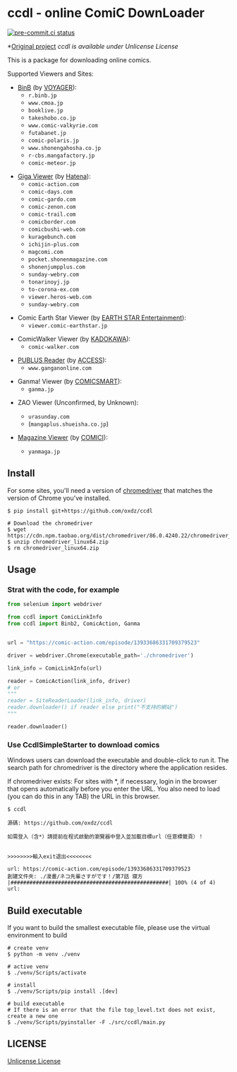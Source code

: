 # ccdl - online **C**omi**C** **D**own**L**oader

[![pre-commit.ci status](https://results.pre-commit.ci/badge/github/eggplants/ccdl/master.svg)](https://results.pre-commit.ci/latest/github/eggplants/ccdl/master)

*[Original project](https://github.com/oxdz/ccdl)
*ccdl is available under Unlicense License*

This is a package for downloading online comics.

Supported Viewers and Sites:

- [BinB] (by [VOYAGER]):
  - `r.binb.jp`
  - `www.cmoa.jp`
  - `booklive.jp`
  - `takeshobo.co.jp`
  - `www.comic-valkyrie.com`
  - `futabanet.jp`
  - `comic-polaris.jp`
  - `www.shonengahosha.co.jp`
  - `r-cbs.mangafactory.jp`
  - `comic-meteor.jp`

[BinB]: https://www.voyager.co.jp/products/binb/
[VOYAGER]: https://www.voyager.co.jp/

- [Giga Viewer] (by [Hatena]):
  - `comic-action.com`
  - `comic-days.com`
  - `comic-gardo.com`
  - `comic-zenon.com`
  - `comic-trail.com`
  - `comicborder.com`
  - `comicbushi-web.com`
  - `kuragebunch.com`
  - `ichijin-plus.com`
  - `magcomi.com`
  - `pocket.shonenmagazine.com`
  - `shonenjumpplus.com`
  - `sunday-webry.com`
  - `tonarinoyj.jp`
  - `to-corona-ex.com`
  - `viewer.heros-web.com`
  - `sunday-webry.com`

[Giga Viewer]: https://hatenacorp.jp/press/release/search?q=GigaViewer
[Hatena]: https://www.hatena.ne.jp/

- Comic Earth Star Viewer (by [EARTH STAR Entertainment]):
  - `viewer.comic-earthstar.jp`

[EARTH STAR Entertainment]: https://www.earthstar.jp/

- ComicWalker Viewer (by [KADOKAWA]):
  - `comic-walker.com`

[KADOKAWA]: https://group.kadokawa.co.jp/

- [PUBLUS Reader] (by [ACCESS]):
  - `www.ganganonline.com`

[PUBLUS Reader]: https://publus.jp/
[ACCESS]: https://www.access-company.com/

- Ganma! Viewer (by [COMICSMART]):
  - `ganma.jp`

[COMICSMART]: https://www.comicsmart.co.jp/

- ZAO Viewer (Unconfirmed, by Unknown):
  - `urasunday.com`
  - (`mangaplus.shueisha.co.jp`)

- [Magazine Viewer] (by [COMICI]):
  - `yanmaga.jp`

[Magazine Viewer]: https://prtimes.jp/main/html/rd/p/000000016.000041778.html
[COMICI]: https://comici.jp/

## Install

For some sites, you'll need a version of [chromedriver](http://npm.taobao.org/mirrors/chromedriver/) that matches the version of Chrome you've installed.

```shellsession
$ pip install git+https://github.com/oxdz/ccdl

# Download the chromedriver
$ wget https://cdn.npm.taobao.org/dist/chromedriver/86.0.4240.22/chromedriver_linux64.zip
$ unzip chromedriver_linux64.zip
$ rm chromedriver_linux64.zip
```

## Usage

### Strat with the code, for example

```python
from selenium import webdriver

from ccdl import ComicLinkInfo
from ccdl import Binb2, ComicAction, Ganma


url = "https://comic-action.com/episode/13933686331709379523"

driver = webdriver.Chrome(executable_path='./chromedriver')

link_info = ComicLinkInfo(url)

reader = ComicAction(link_info, driver)
# or
"""
reader = SiteReaderLoader(link_info, driver)
reader.downloader() if reader else print("不支持的網站")
"""

reader.downloader()
```

### Use CcdlSimpleStarter to download comics

Windows users can download the executable and double-click to run it.
The search path for chromedriver is the directory where the application resides.

If chromedriver exists:
For sites with \*, if necessary, login in the browser that opens automatically before you enter the URL.
You also need to load (you can do this in any TAB) the URL in this browser.

```shellsession
$ ccdl

源碼: https://github.com/oxdz/ccdl

如需登入（含*）請提前在程式啟動的瀏覽器中登入並加載目標url（任意標籤頁）！


>>>>>>>>輸入exit退出<<<<<<<<

url: https://comic-action.com/episode/13933686331709379523
創建文件夾: ./漫畫/ネコ先輩さすがです！/第7話 寝方
|##################################################| 100% (4 of 4)
url:
```

## Build executable

If you want to build the smallest executable file, please use the virtual environment to build

```shellsession
# create venv
$ python -m venv ./venv

# active venv
$ ./venv/Scripts/activate

# install
$ ./venv/Scripts/pip install .[dev]

# build executable
# If there is an error that the file top_level.txt does not exist, create a new one
$ ./venv/Scripts/pyinstaller -F ./src/ccdl/main.py
```

## LICENSE

[Unlicense License](https://github.com/oxdz/ccdl/blob/master/LICENSE)
